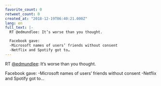 ```yaml
---
favorite_count: 0
retweet_count: 0
created_at: "2018-12-19T06:40:21.000Z"
lang: en
full_text: |-
  RT @edmundlee: It’s worse than you thought.

  Facebook gave:
  -Microsoft names of users’ friends without consent
  -Netflix and Spotify got to…
---
```


RT [@edmundlee](https://twitter.com/edmundlee): It’s worse than you thought.

Facebook gave: -Microsoft names of users’ friends without consent -Netflix and
Spotify got to…
